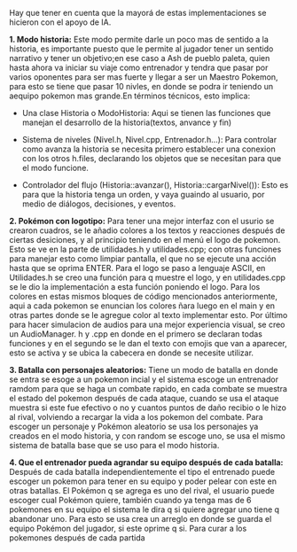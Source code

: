 Hay que tener en cuenta que la mayorá de estas implementaciones se hicieron con el apoyo de IA.

**1. Modo historia:**
Este modo permite darle un poco mas de sentido a la historia, es importante puesto que le permite al jugador tener un sentido narrativo y tener un objetivo;en ese caso a Ash de pueblo paleta, quien hasta ahora va iniciar su viaje como entrenador y tendra que pasar por varios oponentes para ser mas fuerte y llegar a ser un Maestro Pokemon, para esto se tiene que pasar 10 nivles, en donde se podra ir teniendo un aequipo pokemon mas grande.En términos técnicos, esto implica:

- Una clase Historia o ModoHistoria:
  Aqui se tienen las funciones que manejan el desarrollo de la historia(textos, anvance y fin)

- Sistema de niveles (Nivel.h, Nivel.cpp, Entrenador.h...):
Para controlar como avanza la historia se necesita primero establecer una conexion con los otros h.files, declarando los objetos que se necesitan para que el modo funcione.

- Controlador del flujo (Historia::avanzar(), Historia::cargarNivel()):
Esto es para que la historia tenga un orden, y vaya guaindo al usuario, por medio de diálogos, decisiones, y eventos.

**2. Pokémon con logotipo:**
Para tener una mejor interfaz con el usurio se crearon cuadros, se le añadio colores a los textos y reacciones después de ciertas desiciones, y al principio teniendo en el menú el logo de pokemon. Esto se ve en la parte de utilidades.h y utilidades.cpp; con otras funciones para manejar esto como limpiar pantalla, el que no se ejecute una acción hasta que se oprima ENTER.
Para el logo se paso a lenguaje ASCII, en Utilidades.h se creo una función para q muestre el logo, y en utilidades.cpp se le dio la implementación a esta función poniendo el logo. Para los colores en estas mismos bloques de código mencionados anteriormente, aqui a cada pokemon se enuncian los colores ñara luego en el main y en otras partes donde se le agregue color al texto implementar esto. Por último para hacer simulacion de audios para una mejor experiencia visual, se creo un AudioManager. h y .cpp en donde en el primero se declaran todas funciones y en el segundo se le dan el texto con emojis que van a aparecer, esto se activa y se ubica la cabecera en donde se necesite utilizar.

**3. Batalla con personajes aleatorios:**
Tiene un modo de batalla en donde se entra se esoge a un pokemon incial y el sistema escoge un entrenador ramdom para que se haga un combate rapido, en cada combate se muestra el estado del pokemon después de cada ataque, cuando se usa el ataque muestra si este fue efectivo o no y cuantos puntos de daño recibio o le hizo al rival, volviendo a recargar la vida a los pokemon del combate. 
Para escoger un personaje y Pokémon aleatorio se usa los personajes ya creados en el modo historia, y con random se escoge uno, se usa el mismo sistema de batalla base que se uso para el modo historia.

**4. Que el entrenador pueda agrandar su equipo después de cada batalla:**
Después de cada batalla independientemente el tipo el entrenado puede escoger un pokemon para tener en su equipo y poder pelear con este en otras batallas. 
El Pokémon q se agrega es uno del rival, el usuario puede escoger cual Pokémon quiere, también cuando ya tenga mas de 6 pokemones en su equipo el sistema le dira q si quiere agregar uno tiene q abandonar uno. 
Para esto se usa crea un arreglo en donde se guarda el equipo Pokémon del jugador, si este oprime q si.
Para curar a los pokemones después de cada partida 
